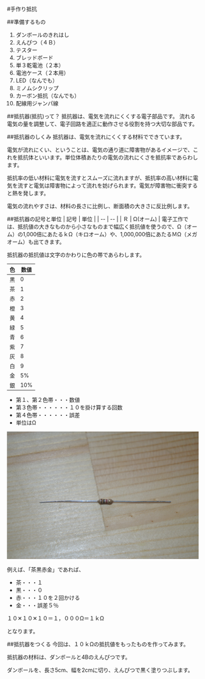 #手作り抵抗

##準備するもの
1. ダンボールのきれはし
1. えんぴつ（４Ｂ）
1. テスター
1. ブレッドボード
1. 単３乾電池（２本）
1. 電池ケース（２本用）
1. LED（なんでも）
1. ミノムシクリップ
1. カーボン抵抗（なんでも）
1. 配線用ジャンパ線

##抵抗器(抵抗)って？
抵抗器は、電気を流れにくくする電子部品です。
流れる電気の量を調整して、電子回路を適正に動作させる役割を持つ大切な部品です。

##抵抗器のしくみ
抵抗器は、電気を流れにくくする材料でできています。

電気が流れにくい、ということは、電気の通り道に障害物があるイメージで、これを抵抗体といいます。単位体積あたりの電気の流れにくさを抵抗率であらわします。

抵抗率の低い材料に電気を流すとスムーズに流れますが、抵抗率の高い材料に電気を流すと電気は障害物によって流れを妨げられます。電気が障害物に衝突すると熱を発します。

電気の流れやすさは、材料の長さに比例し、断面積の大きさに反比例します。

##抵抗器の記号と単位
| 記号 | 単位 |
| -- | -- |
| Ｒ | Ω(オーム) |
電子工作では、抵抗値の大きなものから小さなものまで幅広く抵抗値を使うので、Ω（オーム）の1,000倍にあたるｋΩ（キロオーム）や、1,000,000倍にあたるＭΩ（メガオーム）も出てきます。

抵抗器の抵抗値は文字のかわりに色の帯であらわします。

| 色 | 数値 |
| -- | -- |
| 黒 | 0 |
| 茶 | 1 |
| 赤 | 2 |
| 橙 | 3 |
| 黄 | 4 |
| 緑 | 5 |
| 青 | 6 |
| 紫 | 7 |
| 灰 | 8 |
| 白 | 9 |
| 金 | 5% |
| 銀 | 10% |

* 第１、第２色帯・・・数値
* 第３色帯・・・・・・１０を掛け算する回数
* 第４色帯・・・・・・誤差
* 単位はΩ

![](chapter1-1.jpeg)

例えば、「茶黒赤金」であれば、
* 茶・・・１
* 黒・・・０
* 赤・・・１０を２回かける
* 金・・・誤差５％

１０✕１０✕１０＝１，０００Ω＝１ｋΩ

となります。

##抵抗器をつくる
今回は、１０ｋΩの抵抗値をもったものを作ってみます。

抵抗器の材料は、ダンボールと4Bのえんぴつです。

ダンボールを、長さ5cm、幅を2cmに切り、えんぴつで黒く塗りつぶします。
